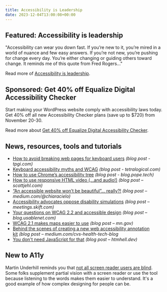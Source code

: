 ```yaml
---
title: Accessibility is Leadership
date: 2023-12-04T13:00:08+00:00
---
```


## Featured: Accessibility is leadership

"Accessibility can wear you down fast. If you’re new to it, you’re mired in a world of nuance and few easy answers. If you’re not new, you’re pushing for change every day. You’re either changing or guiding others toward change. It reminds me of this quote from Fred Rogers…"

Read more of [Accessibility is leadership](https://davidakennedy.com/blog/accessibility-is-leadership/).

## Sponsored: Get 40% off Equalize Digital Accessibility Checker

Start making your WordPress website comply with accessibility laws today. Get 40% off all new Accessibility Checker plans (save up to $720) from November 20-30.

Read more about [Get 40% off Equalize Digital Accessibility Checker](https://equalizedigital.com/accessibility-checker/?utm_source=A11yWeekly&utm_medium=sponsored&utm_campaign=BF23).

## News, resources, tools and tutorials

- [How to avoid breaking web pages for keyboard users](https://www.tpgi.com/how-to-avoid-breaking-web-pages-for-keyboard-users/) *(blog post - tpgi.com)*
- [Keyboard accessibility myths and WCAG](https://tetralogical.com/blog/2023/11/27/keyboard-accessibility-myths-wcag/) *(blog post - tetralogical.com)*
- [How to use Chrome’s accessibility tree](https://blog.pope.tech/2023/11/27/how-to-use-chromes-accessibility-tree/) *(blog post - blog.pope.tech)*
- [How to use responsive HTML video (...and audio!)](https://scottjehl.com/posts/using-responsive-video/) *(blog post – scottjehl.com)*
- [“An accessible website won’t be beautiful”… really?!](https://medium.com/@chiaracielo/an-accessible-website-wont-be-beautiful-really-076802c79e90) *(blog post – medium.com/@chiaracielo)*
- [Accessibility advocates oppose disability simulations](https://meetings.skift.com/accessibility-advocates-oppose-disability-simulations/) *(blog post – meetings.skift.com)*
- [Your questions on WCAG 2.2 and accessible design](https://blog.usablenet.com/your-questions-on-wcag-2.2-and-accessible-design) *(blog post – blog.usablenet.com)*
- [WCAG 2.1 makes maps easier to use](https://mn.gov/mnit/media/blog/?id=38-600376) *(blog post – mn.gov)*
- [Behind the scenes of creating a new web accessibility annotation kit](https://medium.com/cvs-health-tech-blog/behind-the-scenes-of-creating-a-new-web-accessibility-annotation-kit-1834815544d3) *(blog post – medium.com/cvs-health-tech-blog*
- [You don't need JavaScript for that](https://www.htmhell.dev/adventcalendar/2023/2/) *(blog post – htmhell.dev)*

## New to A11y

Martin Underhill reminds you that [not all screen reader users are blind](https://www.tempertemper.net/blog/not-all-screen-reader-users-are-blind). Some folks supplement partial vision with a screen reader or use the tool because listening to the words makes them easier to understand. It's a good example of how complex designing for people can be.
